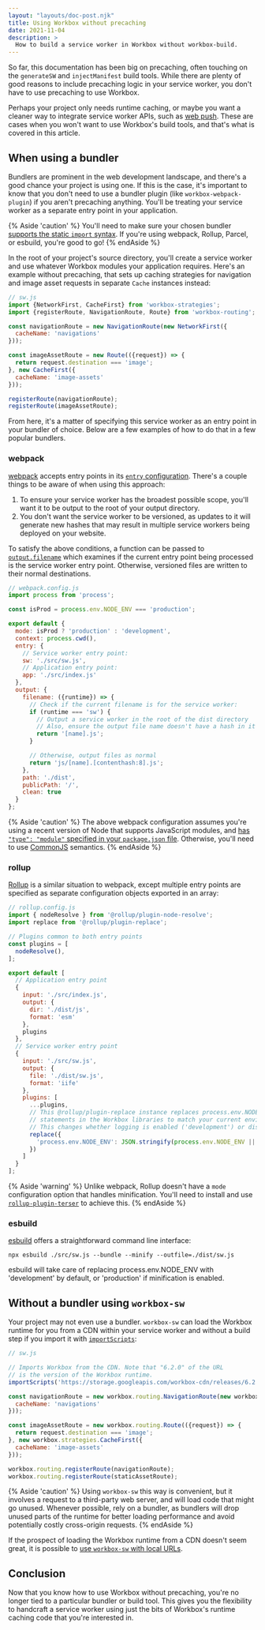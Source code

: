 ```yaml
---
layout: "layouts/doc-post.njk"
title: Using Workbox without precaching
date: 2021-11-04
description: >
  How to build a service worker in Workbox without workbox-build.
---
```


So far, this documentation has been big on precaching, often touching on the `generateSW` and `injectManifest` build tools. While there are plenty of good reasons to include precaching logic in your service worker, you don't have to use precaching to use Workbox.

Perhaps your project only needs runtime caching, or maybe you want a cleaner way to integrate service worker APIs, such as [web push](https://web.dev/articles/notifications). These are cases when you won't want to use Workbox's build tools, and that's what is covered in this article.

## When using a bundler

Bundlers are prominent in the web development landscape, and there's a good chance your project is using one. If this is the case, it's important to know that you don't need to use a bundler plugin (like `workbox-webpack-plugin`) if you aren't precaching anything. You'll be treating your service worker as a separate entry point in your application.

{% Aside 'caution' %}
You'll need to make sure your chosen bundler [supports the static `import` syntax](https://bundlers.tooling.report/importing-modules/). If you're using webpack, Rollup, Parcel, or esbuild, you're good to go!
{% endAside %}

In the root of your project's source directory, you'll create a service worker and use whatever Workbox modules your application requires. Here's an example without precaching, that sets up caching strategies for navigation and image asset requests in separate `Cache` instances instead:

```js
// sw.js
import {NetworkFirst, CacheFirst} from 'workbox-strategies';
import {registerRoute, NavigationRoute, Route} from 'workbox-routing';

const navigationRoute = new NavigationRoute(new NetworkFirst({
  cacheName: 'navigations'
}));

const imageAssetRoute = new Route(({request}) => {
  return request.destination === 'image';
}, new CacheFirst({
  cacheName: 'image-assets'
}));

registerRoute(navigationRoute);
registerRoute(imageAssetRoute);
```

From here, it's a matter of specifying this service worker as an entry point in your bundler of choice. Below are a few examples of how to do that in a few popular bundlers.

### webpack

[webpack](https://webpack.js.org/) accepts entry points in its [`entry` configuration](https://webpack.js.org/configuration/entry-context/#entry). There's a couple things to be aware of when using this approach:

1. To ensure your service worker has the broadest possible scope, you'll want it to be output to the root of your output directory.
2. You don't want the service worker to be versioned, as updates to it will generate new hashes that may result in multiple service workers being deployed on your website.

To satisfy the above conditions, a function can be passed to [`output.filename`](https://webpack.js.org/configuration/output/#outputfilename) which examines if the current entry point being processed is the service worker entry point. Otherwise, versioned files are written to their normal destinations.

```js
// webpack.config.js
import process from 'process';

const isProd = process.env.NODE_ENV === 'production';

export default {
  mode: isProd ? 'production' : 'development',
  context: process.cwd(),
  entry: {
    // Service worker entry point:
    sw: './src/sw.js',
    // Application entry point:
    app: './src/index.js'
  },
  output: {
    filename: ({runtime}) => {
      // Check if the current filename is for the service worker:
      if (runtime === 'sw') {
        // Output a service worker in the root of the dist directory
        // Also, ensure the output file name doesn't have a hash in it
        return '[name].js';
      }

      // Otherwise, output files as normal
      return 'js/[name].[contenthash:8].js';
    },
    path: './dist',
    publicPath: '/',
    clean: true
  }
};
```

{% Aside 'caution' %}
The above webpack configuration assumes you're using a recent version of Node that supports JavaScript modules, and [has `"type": "module"` specified in your `package.json` file](https://nodejs.org/api/packages.html#packages_type). Otherwise, you'll need to use [CommonJS](https://en.wikipedia.org/wiki/CommonJS) semantics.
{% endAside %}

### rollup

[Rollup](https://rollupjs.org/) is a similar situation to webpack, except multiple entry points are specified as separate configuration objects exported in an array:

```js
// rollup.config.js
import { nodeResolve } from '@rollup/plugin-node-resolve';
import replace from '@rollup/plugin-replace';

// Plugins common to both entry points
const plugins = [
  nodeResolve(),
];

export default [
  // Application entry point
  {
    input: './src/index.js',
    output: {
      dir: './dist/js',
      format: 'esm'
    },
    plugins
  },
  // Service worker entry point
  {
    input: './src/sw.js',
    output: {
      file: './dist/sw.js',
      format: 'iife'
    },
    plugins: [
      ...plugins,
      // This @rollup/plugin-replace instance replaces process.env.NODE_ENV
      // statements in the Workbox libraries to match your current environment.
      // This changes whether logging is enabled ('development') or disabled ('production').
      replace({
        'process.env.NODE_ENV': JSON.stringify(process.env.NODE_ENV || 'production')
      })
    ]
  }
];
```

{% Aside 'warning' %}
Unlike webpack, Rollup doesn't have a `mode` configuration option that handles minification. You'll need to install and use [`rollup-plugin-terser`](https://www.npmjs.com/package/rollup-plugin-terser) to achieve this.
{% endAside %}

### esbuild

[esbuild](https://esbuild.github.io/) offers a straightforward command line interface:

```shell
npx esbuild ./src/sw.js --bundle --minify --outfile=./dist/sw.js
```

esbuild will take care of replacing process.env.NODE_ENV with 'development' by default, or 'production' if minification is enabled.

## Without a bundler using `workbox-sw`

Your project may not even use a bundler. `workbox-sw` can load the Workbox runtime for you from a CDN within your service worker and without a build step if you import it with [`importScripts`](https://developer.mozilla.org/docs/Web/API/WorkerGlobalScope/importScripts):

```js
// sw.js

// Imports Workbox from the CDN. Note that "6.2.0" of the URL
// is the version of the Workbox runtime.
importScripts('https://storage.googleapis.com/workbox-cdn/releases/6.2.0/workbox-sw.js');

const navigationRoute = new workbox.routing.NavigationRoute(new workbox.strategies.NetworkFirst({
  cacheName: 'navigations'
}));

const imageAssetRoute = new workbox.routing.Route(({request}) => {
  return request.destination === 'image';
}, new workbox.strategies.CacheFirst({
  cacheName: 'image-assets'
}));

workbox.routing.registerRoute(navigationRoute);
workbox.routing.registerRoute(staticAssetRoute);
```

{% Aside 'caution' %}
Using `workbox-sw` this way is convenient, but it involves a request to a third-party web server, and will load code that might go unused. Whenever possible, rely on a bundler, as bundlers will drop unused parts of the runtime for better loading performance and avoid potentially costly cross-origin requests.
{% endAside %}

If the prospect of loading the Workbox runtime from a CDN doesn't seem great, it is possible to [use `workbox-sw` with local  URLs](/docs/workbox/modules/workbox-sw#using_local_workbox_files_instead_of_cdn).

## Conclusion

Now that you know how to use Workbox without precaching, you're no longer tied to a particular bundler or build tool. This gives you the flexibility to handcraft a service worker using just the bits of Workbox's runtime caching code that you're interested in.
